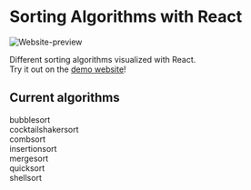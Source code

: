 # Sorting Algorithms with React
![Website-preview](https://nilslambertz.github.io/images/arraySortingPicture.png)

Different sorting algorithms visualized with React.  
Try it out on the [demo website](https://nilslambertz.github.io/ArraySortReact)!

## Current algorithms
bubblesort  
cocktailshakersort  
combsort  
insertionsort  
mergesort  
quicksort  
shellsort  

